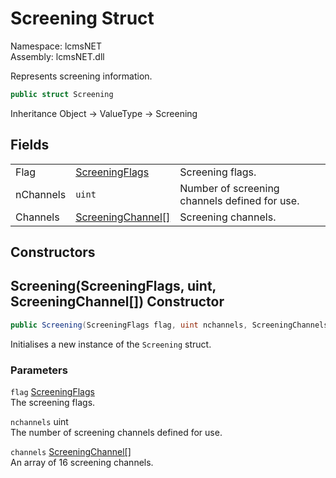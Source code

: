 # Screening Struct

Namespace: lcmsNET  
Assembly: lcmsNET.dll

Represents screening information.

```csharp
public struct Screening
```

Inheritance Object → ValueType → Screening

## Fields

|  |  |  |
| --- | --- | --- |
| Flag | [ScreeningFlags](./ScreeningFlags.md) | Screening flags. |
| nChannels | `uint` | Number of screening channels defined for use. |
| Channels | [ScreeningChannel[]](./ScreeningChannel.md) | Screening channels. |

## Constructors
## Screening(ScreeningFlags, uint, ScreeningChannel[]) Constructor

```csharp
public Screening(ScreeningFlags flag, uint nchannels, ScreeningChannels[] channels)
```

Initialises a new instance of the `Screening` struct.

### Parameters

`flag` [ScreeningFlags](./ScreeningFlags.md)  
The screening flags.

`nchannels` uint  
The number of screening channels defined for use.

`channels` [ScreeningChannel[]](./ScreeningChannel.md)  
An array of 16 screening channels.
